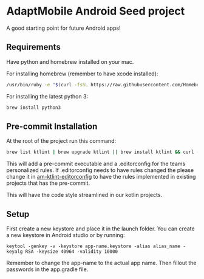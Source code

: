 # AdaptMobile Android Seed project
A good starting point for future Android apps!

## Requirements
Have python and homebrew installed on your mac.

For installing homebrew (remember to have xcode installed):

```bash
/usr/bin/ruby -e "$(curl -fsSL https://raw.githubusercontent.com/Homebrew/install/master/install)"
```

For installing the latest python 3:

```bash
brew install python3
```

## Pre-commit Installation
At the root of the project run this command:

```bash
brew list ktlint | brew upgrade ktlint || brew install ktlint && curl -s -L "https://raw.githubusercontent.com/adaptdk/am-ktlint-pre-commit/master/pre-commit" > ../.git/hooks/pre-commit && chmod 755 ../.git/hooks/pre-commit && curl -s -L "https://raw.githubusercontent.com/adaptdk/am-ktlint-editorconfig/master/.editorconfig" > .editorconfig
```

This will add a pre-commit executable and a .editorconfig for the teams personalized rules. 
If .editorconfig needs to have rules changed the please change it in [am-ktlint-editorconfig](https://github.com/adaptdk/am-ktlint-editorconfig/blob/master/.editorconfig) to have the rules implemented in existing projects that has the pre-commit.

This will have the code style streamlined in our kotlin projects. 

## Setup
First create a new keystore and place it in the launch folder. You can create a new keystore in Android studio or by running:
```
keytool -genkey -v -keystore app-name.keystore -alias alias_name -keyalg RSA -keysize 40964 -validity 10000
```
Remember to change the app-name to the actual app name. Then fillout the passwords in the app.gradle file.

